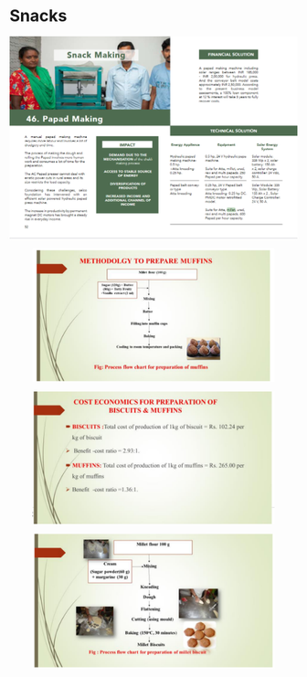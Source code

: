 # Snacks

![](<../../../../.gitbook/assets/image (52).png>)

<div>

<figure><img src="../../../../.gitbook/assets/Screenshot 2023-04-18 at 4.06.00 PM (1).png" alt=""><figcaption></figcaption></figure>

 

<figure><img src="../../../../.gitbook/assets/Screenshot 2023-04-18 at 4.05.52 PM (1).png" alt=""><figcaption></figcaption></figure>

 

<figure><img src="../../../../.gitbook/assets/Screenshot 2023-04-18 at 4.06.10 PM (2).png" alt=""><figcaption></figcaption></figure>

</div>
